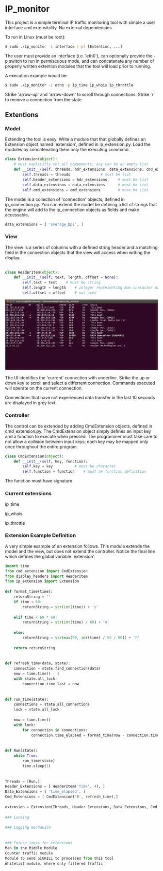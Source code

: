 # IP_monitor

This project is a simple terminal IP traffic monitoring tool with simple a user interface and extensibility. No external dependencies.

To run in Linux (must be root):

```bash
$ sudo ./ip_monitor -i interface [-p] [Extention, ...]

```
The user must provide an interface (i.e. 'eth0'), can optionally provide the -p switch to run in permiscuous mode, and can concatenate any number of properly written extention modules that the tool will load prior to running.

A execution example would be:
```bash
$ sudo ./ip_monitor -i eth0 -p ip_time ip_whois ip_throttle
```


Strike 'arrow-up' and 'arrow-down' to scroll through connections. Strike 'r' to remove a connection from the state.  


## Extentions
### Model

Extending the tool is easy.  Write a module that that globally defines an Extension object named 'extension', defined in ip_extension.py. Load the modules by concatenating them only the executing command.

```python
class Extension(object):
    # must explicitly set all components; any can be an empty list
    def __init__(self, threads, hdr_extensions, data_extensions, cmd_extensions):
        self.threads = threads				# must be list
        self.header_extensions = hdr_extensions		# must be list
        self.data_extensions = data_extensions		# must be list
        self.cmd_extensions = cmd_extensions		# must be list
```


The model is a collection of 'connection' objects, defined in ip_connection.py. You can extend the model be defining a list of strings that the engine will add to the ip_connection objects as fields and make accessable.

```python
data_extensions = [ 'average_bps', ]

```

### View

The view is a series of columns with a defined string header and a matching field in the connection objects that the view will access when writing the display.

```python

class HeaderItem(object):
    def __init__(self, text, length, offset = None):
        self.text = text	# must be string
        self.length = length	# integer representing max character output for item
        self.offset = offset	# not used

```

![UI View](/terminal_view.jpeg)

The UI identifies the 'current' connection with underline. Strike the up or down key to scroll and select a differrent connection. Commands executed will operate on the current connection. 

Connections that have not experienced data transfer in the last 10 seconds are displayed in grey text. 


### Controller

The control can be extended by adding CmdExtension objects, defined in cmd_extension.py. The CmdExtension object simply defines an input key and a function to execute when pressed.  The programmer must take care to not allow a collision between input keys; each key may be mapped only once throughout the entire program.


```python
class CmdExtension(object):
    def __init__(self, key, function):
        self.key = key			# must be character
        self.function = function	# must be function definition

```

The function must have signature

### Current extensions
ip_time

ip_whois

ip_throttle

### Extension Example Definition

A very simple example of an extension follows.  This module extends the model and the view, but does not extend the controller.  Notice the final line which defines the global variable 'extension'.

```python
import time
from cmd_extension import CmdExtension
from display_headers import HeaderItem
from ip_extension import Extension

def format_time(time):
    returnString = ''
    if time < 60:
        returnString = str(int(time)) + 's'

    elif time < 60 * 60:
        returnString = str(int(time) / 60) + 'm'

    else:
        returnString = str(max(99, int(time) / 60 / 60)) + 'h'
            
    return returnString


def refresh_time(data, state):
    connection = state.find_connection(data)
    now = time.time() - 1
    with state.all_lock:
        connection.time_last = now


def run_time(state):
    connections = state.all_connections
    lock = state.all_lock
    
    now = time.time()
    with lock:
        for connection in connections:
            connection.time_elapsed = format_time(now - connection.time_last)
    
    
def Run(state):
    while True:
        run_time(state)
        time.sleep(1)
    

Threads = [Run,]
Header_Extensions = [ HeaderItem('Time', 4), ]
Data_Extensions = [ 'time_elapsed', ]
Cmd_Extensions = [ CmdExtension('R', refresh_time),]

extension = Extension(Threads, Header_Extensions, Data_Extensions, Cmd_Extensions)```

### Locking

### Logging mechanism


### Future ideas for extensions
Man in the Middle Module
Counter traffic module
Module to send SIGKILL to processes from this tool
Whitelist module, where only filtered traffic
